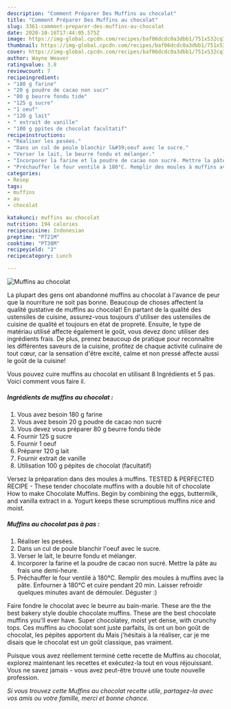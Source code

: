 ```yaml
---
description: "Comment Préparer Des Muffins au chocolat"
title: "Comment Préparer Des Muffins au chocolat"
slug: 3361-comment-preparer-des-muffins-au-chocolat
date: 2020-10-16T17:44:05.575Z
image: https://img-global.cpcdn.com/recipes/baf06dcdc0a3dbb1/751x532cq70/muffins-au-chocolat-photo-principale-de-la-recette.jpg
thumbnail: https://img-global.cpcdn.com/recipes/baf06dcdc0a3dbb1/751x532cq70/muffins-au-chocolat-photo-principale-de-la-recette.jpg
cover: https://img-global.cpcdn.com/recipes/baf06dcdc0a3dbb1/751x532cq70/muffins-au-chocolat-photo-principale-de-la-recette.jpg
author: Wayne Weaver
ratingvalue: 3.8
reviewcount: 7
recipeingredient:
- "180 g farine"
- "20 g poudre de cacao non sucr"
- "80 g beurre fondu tide"
- "125 g sucre"
- "1 oeuf"
- "120 g lait"
- " extrait de vanille"
- "100 g ppites de chocolat facultatif"
recipeinstructions:
- "Réaliser les pesées."
- "Dans un cul de poule blanchir l&#39;oeuf avec le sucre."
- "Verser le lait, le beurre fondu et mélanger."
- "Incorporer la farine et la poudre de cacao non sucré. Mettre la pâte au frais une demi-heure."
- "Préchauffer le four ventilé à 180°C. Remplir des moules à muffins avec la pâte. Enfourner à 180°C et cuire pendant 20 min. Laisser refroidir quelques minutes avant de démouler. Déguster :)"
categories:
- Resep
tags:
- muffins
- au
- chocolat

katakunci: muffins au chocolat 
nutrition: 194 calories
recipecuisine: Indonesian
preptime: "PT21M"
cooktime: "PT38M"
recipeyield: "3"
recipecategory: Lunch

---
```



![Muffins au chocolat](https://img-global.cpcdn.com/recipes/baf06dcdc0a3dbb1/751x532cq70/muffins-au-chocolat-photo-principale-de-la-recette.jpg)

La plupart des gens ont abandonné muffins au chocolat à l'avance de peur que la nourriture ne soit pas bonne. Beaucoup de choses affectent la qualité gustative de muffins au chocolat! En partant de la qualité des ustensiles de cuisine, assurez-vous toujours d'utiliser des ustensiles de cuisine de qualité et toujours en état de propreté. Ensuite, le type de matériau utilisé affecte également le goût, vous devez donc utiliser des ingrédients frais. De plus, prenez beaucoup de pratique pour reconnaître les différentes saveurs de la cuisine, profitez de chaque activité culinaire de tout cœur, car la sensation d'être excité, calme et non pressé affecte aussi le goût de la cuisine!

<!--inarticleads1-->

Vous pouvez cuire muffins au chocolat en utilisant 8 Ingrédients et 5 pas. Voici comment vous faire il.

##### Ingrédients de muffins au chocolat :

1. Vous avez besoin 180 g farine
1. Vous avez besoin 20 g poudre de cacao non sucré
1. Vous devez vous préparer 80 g beurre fondu tiède
1. Fournir 125 g sucre
1. Fournir 1 oeuf
1. Préparer 120 g lait
1. Fournir  extrait de vanille
1. Utilisation 100 g pépites de chocolat (facultatif)


Versez la préparation dans des moules à muffins. TESTED &amp; PERFECTED RECIPE - These tender chocolate muffins with a double hit of chocolate How to make Chocolate Muffins. Begin by combining the eggs, buttermilk, and vanilla extract in a. Yogurt keeps these scrumptious muffins nice and moist. 

<!--inarticleads2-->

##### Muffins au chocolat pas à pas :

1. Réaliser les pesées.
1. Dans un cul de poule blanchir l&#39;oeuf avec le sucre.
1. Verser le lait, le beurre fondu et mélanger.
1. Incorporer la farine et la poudre de cacao non sucré. Mettre la pâte au frais une demi-heure.
1. Préchauffer le four ventilé à 180°C. Remplir des moules à muffins avec la pâte. Enfourner à 180°C et cuire pendant 20 min. Laisser refroidir quelques minutes avant de démouler. Déguster :)


Faire fondre le chocolat avec le beurre au bain-marie. These are the the best bakery style double chocolate muffins. These are the best chocolate muffins you&#39;ll ever have. Super chocolatey, moist yet dense, with crunchy tops. Ces muffins au chocolat sont juste parfaits, ils ont un bon goût de chocolat, les pépites apportent du Mais j&#39;hésitais à la réaliser, car je me disais que le chocolat est un goût classique, pas vraiment. 

<!--inarticleads1-->

<p>
Puisque vous avez réellement terminé cette recette de Muffins au chocolat, explorez maintenant les recettes et exécutez-la tout en vous réjouissant. Vous ne savez jamais - vous avez peut-être trouvé une toute nouvelle profession.
</p>

<p>
<i>Si vous trouvez cette Muffins au chocolat recette utile, partagez-la avec vos amis ou votre famille, merci et bonne chance.</i>
</p>
